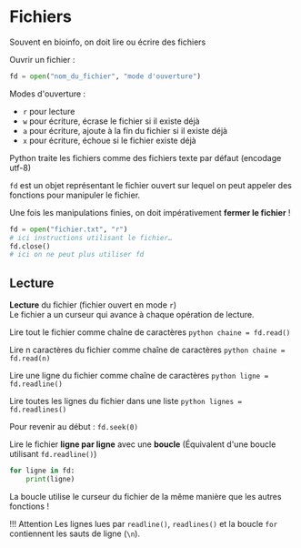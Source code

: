 # Fichiers

Souvent en bioinfo, on doit lire ou écrire des fichiers

Ouvrir un fichier :  

```python
fd = open("nom_du_fichier", "mode d'ouverture")
```

Modes d'ouverture :  

* `r` pour lecture
* `w` pour écriture, écrase le fichier si il existe déjà
* `a` pour écriture, ajoute à la fin du fichier si il existe déjà
* `x` pour écriture, échoue si le fichier existe déjà

Python traite les fichiers comme des fichiers texte par défaut (encodage utf-8)

`fd` est un objet représentant le fichier ouvert sur lequel on peut appeler des fonctions pour manipuler le fichier.

Une fois les manipulations finies, on doit impérativement __fermer le fichier__ !

```python
fd = open("fichier.txt", "r")
# ici instructions utilisant le fichier…
fd.close()
# ici on ne peut plus utiliser fd
```

## Lecture

__Lecture__ du fichier (fichier ouvert en mode `r`)  
Le fichier a un curseur qui avance à chaque opération de lecture.  

Lire tout le fichier comme chaîne de caractères
    ```python
    chaine = fd.read()
    ```

Lire n caractères du fichier comme chaîne de caractères
    ```python
    chaine = fd.read(n)
    ```

Lire une ligne du fichier comme chaîne de caractères
    ```python
    ligne = fd.readline()
    ```

Lire toutes les lignes du fichier dans une liste
    ```python
    lignes = fd.readlines()
    ```

Pour revenir au début : `fd.seek(0)`

Lire le fichier __ligne par ligne__ avec une __boucle__ (Équivalent d'une boucle utilisant `fd.readline()`)

```python
for ligne in fd:
	print(ligne)
```

La boucle utilise le curseur du fichier de la même manière que les autres fonctions !

!!! Attention 
    Les lignes lues par `readline()`, `readlines()` et la boucle `for` contiennent les sauts de ligne (`\n`). 
